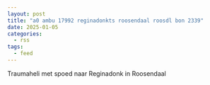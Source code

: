 ```yaml
---
layout: post
title: "a0 ambu 17992 reginadonkts roosendaal roosdl bon 2339"
date: 2025-01-05
categories: 
  - rss
tags: 
  - feed
---
```


Traumaheli met spoed naar Reginadonk in Roosendaal
